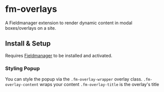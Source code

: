 # fm-overlays
A Fieldmanager extension to render dynamic content in modal boxes/overlays on a site.

## Install & Setup

Requires [Fieldmanager](https://github.com/alleyinteractive/wordpress-fieldmanager) to be installed and activated.

### Styling Popup

You can style the popup via the `.fm-overlay-wrapper` overlay class.
`.fm-overlay-content` wraps your content
`.fm-overlay-title` is the overlay's title